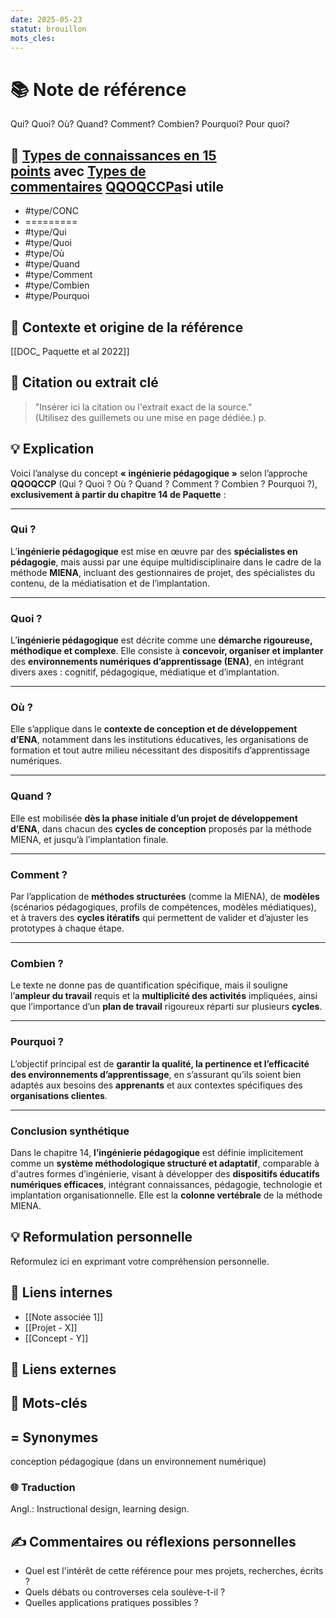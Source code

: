 ```yaml
---
date: 2025-05-23
statut: brouillon
mots_cles:
---
```

# 📚 Note de référence 

Qui?
Quoi?
Où?
Quand?
Comment?
Combien?
Pourquoi?
Pour quoi?
## 🔖 [Types de connaissances en 15 points](app://obsidian.md/Types%20de%20connaissances%20en%2015%20points) avec [Types de commentaires](app://obsidian.md/Types%20de%20commentaires) [QQOQCCPa](app://obsidian.md/QQOQCCPa)si utile


- #type/CONC 
- =========
- #type/Qui  
- #type/Quoi  
- #type/Où  
- #type/Quand  
- #type/Comment  
- #type/Combien  
- #type/Pourquoi  



## 🎯 Contexte et origine de la référence

[[DOC_ Paquette et al 2022]]

## 📝 Citation ou extrait clé

> "Insérer ici la citation ou l'extrait exact de la source."  
> (Utilisez des guillemets ou une mise en page dédiée.)
> p.

## 💡 Explication 

Voici l’analyse du concept **« ingénierie pédagogique »** selon l’approche **QQOQCCP** (Qui ? Quoi ? Où ? Quand ? Comment ? Combien ? Pourquoi ?), **exclusivement à partir du chapitre 14 de Paquette** :

---

### **Qui ?**

L’**ingénierie pédagogique** est mise en œuvre par des **spécialistes en pédagogie**, mais aussi par une équipe multidisciplinaire dans le cadre de la méthode **MIENA**, incluant des gestionnaires de projet, des spécialistes du contenu, de la médiatisation et de l’implantation.

---

### **Quoi ?**

L’**ingénierie pédagogique** est décrite comme une **démarche rigoureuse, méthodique et complexe**. Elle consiste à **concevoir, organiser et implanter** des **environnements numériques d’apprentissage (ENA)**, en intégrant divers axes : cognitif, pédagogique, médiatique et d’implantation.

---

### **Où ?**

Elle s’applique dans le **contexte de conception et de développement d’ENA**, notamment dans les institutions éducatives, les organisations de formation et tout autre milieu nécessitant des dispositifs d’apprentissage numériques.

---

### **Quand ?**

Elle est mobilisée **dès la phase initiale d’un projet de développement d’ENA**, dans chacun des **cycles de conception** proposés par la méthode MIENA, et jusqu’à l’implantation finale.

---

### **Comment ?**

Par l’application de **méthodes structurées** (comme la MIENA), de **modèles** (scénarios pédagogiques, profils de compétences, modèles médiatiques), et à travers des **cycles itératifs** qui permettent de valider et d’ajuster les prototypes à chaque étape.

---

### **Combien ?**

Le texte ne donne pas de quantification spécifique, mais il souligne l’**ampleur du travail** requis et la **multiplicité des activités** impliquées, ainsi que l’importance d’un **plan de travail** rigoureux réparti sur plusieurs **cycles**.

---

### **Pourquoi ?**

L’objectif principal est de **garantir la qualité, la pertinence et l’efficacité des environnements d’apprentissage**, en s’assurant qu’ils soient bien adaptés aux besoins des **apprenants** et aux contextes spécifiques des **organisations clientes**.

---

### **Conclusion synthétique**

Dans le chapitre 14, **l’ingénierie pédagogique** est définie implicitement comme un **système méthodologique structuré et adaptatif**, comparable à d'autres formes d’ingénierie, visant à développer des **dispositifs éducatifs numériques efficaces**, intégrant connaissances, pédagogie, technologie et implantation organisationnelle. Elle est la **colonne vertébrale** de la méthode MIENA.
## 💡 Reformulation personnelle

Reformulez ici en exprimant votre compréhension personnelle.


## 🔗 Liens internes
- [[Note associée 1]]
- [[Projet - X]]
- [[Concept - Y]]


## 🔗 Liens externes


## 🎁 Mots-clés


## = Synonymes


conception pédagogique (dans un environnement numérique)
  
### 🌐 Traduction

Angl.: Instructional design, learning design.

## ✍️ Commentaires ou réflexions personnelles
- Quel est l'intérêt de cette référence pour mes projets, recherches, écrits ?
- Quels débats ou controverses cela soulève-t-il ?
- Quelles applications pratiques possibles ?

